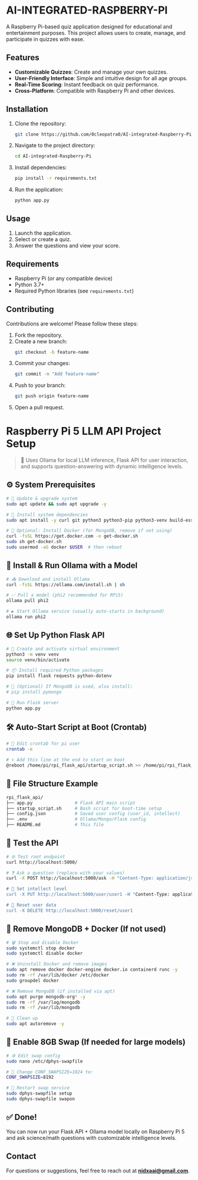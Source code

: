 # AI-INTEGRATED-RASPBERRY-PI

A Raspberry Pi-based quiz application designed for educational and entertainment purposes. This project allows users to create, manage, and participate in quizzes with ease.

## Features

- **Customizable Quizzes**: Create and manage your own quizzes.
- **User-Friendly Interface**: Simple and intuitive design for all age groups.
- **Real-Time Scoring**: Instant feedback on quiz performance.
- **Cross-Platform**: Compatible with Raspberry Pi and other devices.

## Installation

1. Clone the repository:
    ```bash
    git clone https://github.com/0cleopatra0/AI-integrated-Raspberry-Pi.git
    ```
2. Navigate to the project directory:
    ```bash
    cd AI-integrated-Raspberry-Pi
    ```
3. Install dependencies:
    ```bash
    pip install -r requirements.txt
    ```
4. Run the application:
    ```bash
    python app.py
    ```

## Usage

1. Launch the application.
2. Select or create a quiz.
3. Answer the questions and view your score.

## Requirements

- Raspberry Pi (or any compatible device)
- Python 3.7+
- Required Python libraries (see `requirements.txt`)

## Contributing

Contributions are welcome! Please follow these steps:

1. Fork the repository.
2. Create a new branch:
    ```bash
    git checkout -b feature-name
    ```
3. Commit your changes:
    ```bash
    git commit -m "Add feature-name"
    ```
4. Push to your branch:
    ```bash
    git push origin feature-name
    ```
5. Open a pull request.
# Raspberry Pi 5 LLM API Project Setup

> 🧠 Uses Ollama for local LLM inference, Flask API for user interaction, and supports question-answering with dynamic intelligence levels.

## ⚙️ System Prerequisites

```bash
# 🔄 Update & upgrade system
sudo apt update && sudo apt upgrade -y

# 🧰 Install system dependencies
sudo apt install -y curl git python3 python3-pip python3-venv build-essential libssl-dev libffi-dev

# 🐳 Optional: Install Docker (for MongoDB, remove if not using)
curl -fsSL https://get.docker.com -o get-docker.sh
sudo sh get-docker.sh
sudo usermod -aG docker $USER  # then reboot
```

## 🧠 Install & Run Ollama with a Model

```bash
# 📥 Download and install Ollama
curl -fsSL https://ollama.com/install.sh | sh

# ✅ Pull a model (phi2 recommended for RPi5)
ollama pull phi2

# ▶️ Start Ollama service (usually auto-starts in background)
ollama run phi2
```

## 🌐 Set Up Python Flask API

```bash
# 🐍 Create and activate virtual environment
python3 -m venv venv
source venv/bin/activate

# 📦 Install required Python packages
pip install flask requests python-dotenv

# 💾 (Optional) If MongoDB is used, also install:
# pip install pymongo

# 🚀 Run Flask server
python app.py
```

## 🛠️ Auto-Start Script at Boot (Crontab)

```bash
# 🔧 Edit crontab for pi user
crontab -e

# ⬇️ Add this line at the end to start on boot
@reboot /home/pi/rpi_flask_api/startup_script.sh >> /home/pi/rpi_flask_api/startup.log 2>&1
```

## 📁 File Structure Example

```bash
rpi_flask_api/
├── app.py                # Flask API main script
├── startup_script.sh     # Bash script for boot-time setup
├── config.json           # Saved user config (user_id, intellect)
├── .env                  # Ollama/Mongo/Flask config
├── README.md             # This file
```

## 🧪 Test the API

```bash
# 🌐 Test root endpoint
curl http://localhost:5000/

# ❓ Ask a question (replace with your values)
curl -X POST http://localhost:5000/ask -H "Content-Type: application/json" -d '{"user_id":"user1", "question":"What is Newton\'s second law?"}'

# 🧠 Set intellect level
curl -X PUT http://localhost:5000/user/user1 -H "Content-Type: application/json" -d '{"intellect":"high"}'

# 🔁 Reset user data
curl -X DELETE http://localhost:5000/reset/user1
```

## 🧹 Remove MongoDB + Docker (If not used)

```bash
# 🗑️ Stop and disable Docker
sudo systemctl stop docker
sudo systemctl disable docker

# ❌ Uninstall Docker and remove images
sudo apt remove docker docker-engine docker.io containerd runc -y
sudo rm -rf /var/lib/docker /etc/docker
sudo groupdel docker

# ❌ Remove MongoDB (if installed via apt)
sudo apt purge mongodb-org* -y
sudo rm -rf /var/log/mongodb
sudo rm -rf /var/lib/mongodb

# 🧹 Clean up
sudo apt autoremove -y
```

## 💾 Enable 8GB Swap (If needed for large models)

```bash
# ⚙️ Edit swap config
sudo nano /etc/dphys-swapfile

# 🔢 Change CONF_SWAPSIZE=1024 to:
CONF_SWAPSIZE=8192

# 💾 Restart swap service
sudo dphys-swapfile setup
sudo dphys-swapfile swapon
```

## ✅ Done!

You can now run your Flask API + Ollama model locally on Raspberry Pi 5 and ask science/math questions with customizable intelligence levels.
## Contact

For questions or suggestions, feel free to reach out at **nidxaai@gmail.com**.
